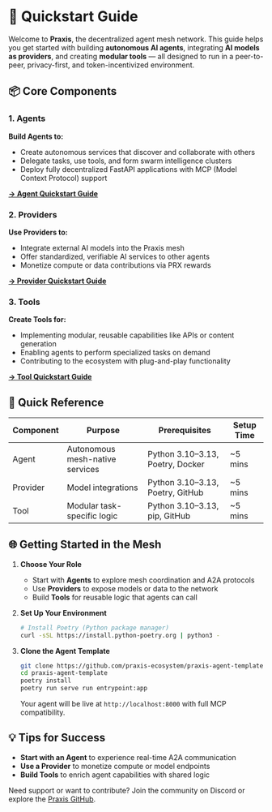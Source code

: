 # 🚀 Quickstart Guide

Welcome to **Praxis**, the decentralized agent mesh network. This guide helps you get started with building **autonomous AI agents**, integrating **AI models as providers**, and creating **modular tools** — all designed to run in a peer-to-peer, privacy-first, and token-incentivized environment.

## 📦 Core Components

### 1. Agents
**Build Agents to:**
- Create autonomous services that discover and collaborate with others
- Delegate tasks, use tools, and form swarm intelligence clusters
- Deploy fully decentralized FastAPI applications with MCP (Model Context Protocol) support

[**→ Agent Quickstart Guide**](agent/quickstart.md)

### 2. Providers
**Use Providers to:**
- Integrate external AI models into the Praxis mesh
- Offer standardized, verifiable AI services to other agents
- Monetize compute or data contributions via PRX rewards

[**→ Provider Quickstart Guide**](provider/quickstart.md)

### 3. Tools
**Create Tools for:**
- Implementing modular, reusable capabilities like APIs or content generation
- Enabling agents to perform specialized tasks on demand
- Contributing to the ecosystem with plug-and-play functionality

[**→ Tool Quickstart Guide**](tool/quickstart.md)

## 🎯 Quick Reference

| Component | Purpose                         | Prerequisites                        | Setup Time |
|-----------|----------------------------------|--------------------------------------|------------|
| Agent     | Autonomous mesh-native services | Python 3.10–3.13, Poetry, Docker     | ~5 mins    |
| Provider  | Model integrations              | Python 3.10–3.13, Poetry, GitHub     | ~5 mins    |
| Tool      | Modular task-specific logic     | Python 3.10–3.13, pip, GitHub        | ~5 mins    |

## 🌐 Getting Started in the Mesh

1. **Choose Your Role**
   - Start with **Agents** to explore mesh coordination and A2A protocols
   - Use **Providers** to expose models or data to the network
   - Build **Tools** for reusable logic that agents can call

2. **Set Up Your Environment**
   ```bash
   # Install Poetry (Python package manager)
   curl -sSL https://install.python-poetry.org | python3 -

3. **Clone the Agent Template**

   ```bash
   git clone https://github.com/praxis-ecosystem/praxis-agent-template
   cd praxis-agent-template
   poetry install
   poetry run serve run entrypoint:app
   ```

   Your agent will be live at `http://localhost:8000` with full MCP compatibility.

## 💡 Tips for Success

* **Start with an Agent** to experience real-time A2A communication
* **Use a Provider** to monetize compute or model endpoints
* **Build Tools** to enrich agent capabilities with shared logic


Need support or want to contribute? Join the community on Discord or explore the [Praxis GitHub](https://github.com/prxs-ai).
